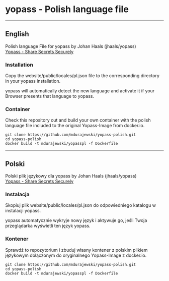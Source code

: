 # yopass - Polish language file

---
## English
Polish language File for yopass by Johan Haals (jhaals/yopass)   
[Yopass - Share Secrets Securely](https://github.com/jhaals/yopass)

### Installation

Copy the website/public/locales/pl.json file to the corresponding directory in your yopass installation.

yopass will automatically detect the new language and activate it if your Browser presents that language to yopass.

### Container

Check this repository out and build your own container with the polish language file included to the original Yopass-Image from docker.io.

```
git clone https://github.com/mdurajewski/yopass-polish.git
cd yopass-polish
docker build -t mdurajewski/yopasspl -f Dockerfile
```

---
## Polski
Polski plik językowy dla yopass by Johan Haals (jhaals/yopass)   
[Yopass - Share Secrets Securely](https://github.com/jhaals/yopass)

### Instalacja

Skopiuj plik website/public/locales/pl.json do odpowiedniego katalogu w instalacji yopass.

yopass automatycznie wykryje nowy język i aktywuje go, jeśli Twoja przeglądarka wyświetli ten język yopass.

### Kontener

Sprawdź to repozytorium i zbuduj własny kontener z polskim plikiem językowym dołączonym do oryginalnego Yopass-Image z docker.io.

```
git clone https://github.com/mdurajewski/yopass-polish.git
cd yopass-polish
docker build -t mdurajewski/yopasspl -f Dockerfile
```
